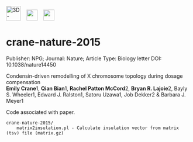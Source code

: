 <img height=40 src='http://my5C.umassmed.edu/images/3DG.png' title='3D-Genome' />
&nbsp;&nbsp;
<img height=30 src='http://my5C.umassmed.edu/images/dekkerlabbioinformatics.gif' />
&nbsp;&nbsp;
<img height=30 src='http://my5C.umassmed.edu/images/umasslogo.gif' />

# crane-nature-2015

Publisher: NPG; 
Journal: Nature; 
Article Type: Biology letter
DOI: 10.1038/nature14450

Condensin-driven remodelling of X chromosome topology during dosage compensation
<br>
<b>Emily Crane</b>1, <b>Qian Bian</b>1, <b>Rachel Patton McCord</b>2, <b>Bryan R. Lajoie</b>2, Bayly S. Wheeler1, Edward J. Ralston1, Satoru Uzawa1, Job Dekker2 & Barbara J. Meyer1 

Code associated with paper.

```
crane-nature-2015/
	matrix2insulation.pl - Calculate insulation vector from matrix (tsv) file (matrix.gz)
```


